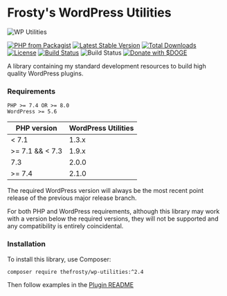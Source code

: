 # Frosty's WordPress Utilities

![WP Utilities](.github/wp-utilities.jpg?raw=true "Frosty's WordPress Utilities")

[![PHP from Packagist](https://img.shields.io/packagist/php-v/thefrosty/wp-utilities.svg)]()
[![Latest Stable Version](https://img.shields.io/packagist/v/thefrosty/wp-utilities.svg)](https://packagist.org/packages/thefrosty/wp-utilities)
[![Total Downloads](https://img.shields.io/packagist/dt/thefrosty/wp-utilities.svg)](https://packagist.org/packages/thefrosty/wp-utilities)
[![License](https://img.shields.io/packagist/l/thefrosty/wp-utilities.svg)](https://packagist.org/packages/thefrosty/wp-utilities)
[![Build Status](https://travis-ci.com/thefrosty/wp-utilities.svg?branch=master)](https://travis-ci.com/github/thefrosty/wp-utilities)
![Build Status](https://github.com/thefrosty/wp-utilities/actions/workflows/main.yml/badge.svg)
[![Donate with $DOGE](https://img.shields.io/static/v1?style=&logo=dogecoin&label=Donation&message=DFMbUjdxuQNJnbA622e7TNSJ3yxAdAWZEW&color=ba9f33)](#)  

A library containing my standard development resources to build high quality WordPress plugins.

### Requirements

```
PHP >= 7.4 OR >= 8.0
WordPress >= 5.6
```

| PHP version | WordPress Utilities |
| ----------- | ------------------- |
| < 7.1 | 1.3.x |
| \>= 7.1 && < 7.3 | 1.9.x |
| 7.3 | 2.0.0 |
| \>= 7.4 | 2.1.0 |

The required WordPress version will always be the most recent point release of
the previous major release branch.

For both PHP and WordPress requirements, although this library may work with a
version below the required versions, they will not be supported and any
compatibility is entirely coincidental.

### Installation

To install this library, use Composer:

```
composer require thefrosty/wp-utilities:^2.4
```

Then follow examples in the [Plugin README](./src/Plugin/README.md)
